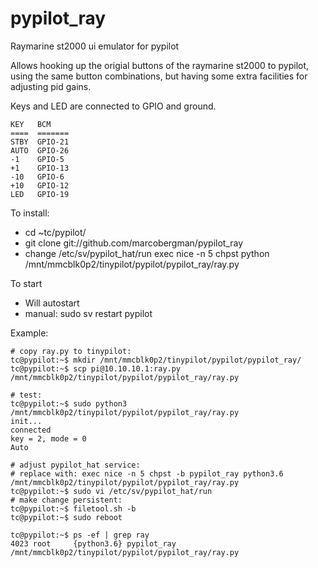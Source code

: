# pypilot_ray
Raymarine st2000 ui emulator for pypilot

Allows hooking up the origial buttons of the raymarine st2000 to pypilot, using the same button combinations, but having some extra facilities for adjusting pid gains.

Keys and LED are connected to GPIO and ground.
```
KEY   BCM
====  =======
STBY  GPIO-21
AUTO  GPIO-26
-1    GPIO-5
+1    GPIO-13
-10   GPIO-6
+10   GPIO-12
LED   GPIO-19
```
To install:
- cd ~tc/pypilot/
- git clone git://github.com/marcobergman/pypilot_ray
- change /etc/sv/pypilot_hat/run
      exec nice -n 5 chpst python /mnt/mmcblk0p2/tinypilot/pypilot/pypilot_ray/ray.py
      
To start
- Will autostart
- manual: sudo sv restart pypilot


Example:
```
# copy ray.py to tinypilot:
tc@pypilot:~$ mkdir /mnt/mmcblk0p2/tinypilot/pypilot/pypilot_ray/
tc@pypilot:~$ scp pi@10.10.10.1:ray.py /mnt/mmcblk0p2/tinypilot/pypilot/pypilot_ray/ray.py

# test:
tc@pypilot:~$ sudo python3 /mnt/mmcblk0p2/tinypilot/pypilot/pypilot_ray/ray.py
init...
connected
key = 2, mode = 0
Auto

# adjust pypilot_hat service:
# replace with: exec nice -n 5 chpst -b pypilot_ray python3.6 /mnt/mmcblk0p2/tinypilot/pypilot/pypilot_ray/ray.py
tc@pypilot:~$ sudo vi /etc/sv/pypilot_hat/run
# make change persistent:
tc@pypilot:~$ filetool.sh -b
tc@pypilot:~$ sudo reboot

tc@pypilot:~$ ps -ef | grep ray
4023 root     {python3.6} pypilot_ray /mnt/mmcblk0p2/tinypilot/pypilot/pypilot_ray/ray.py
```
